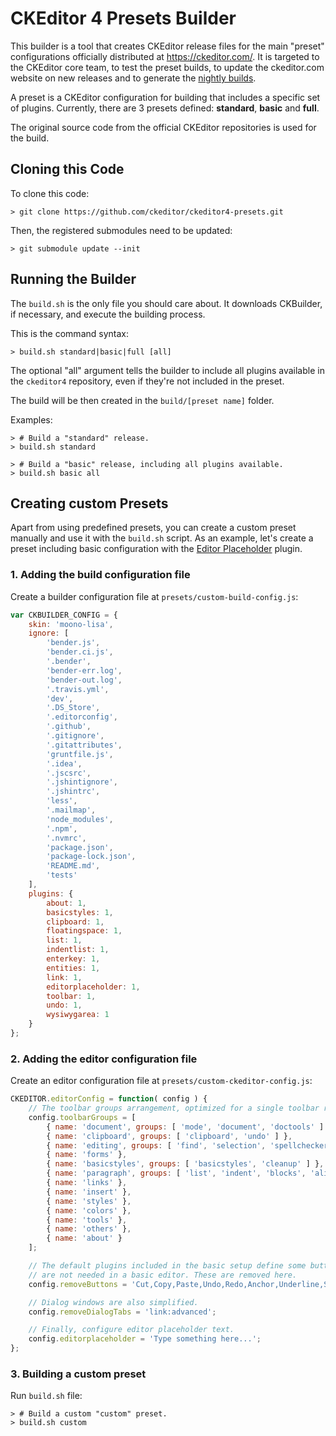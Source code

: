 CKEditor 4 Presets Builder
==========================

This builder is a tool that creates CKEditor release files for the main "preset" configurations officially distributed at <https://ckeditor.com/>. It is targeted to the CKEditor core team, to test the preset builds, to update the ckeditor.com website on new releases and to generate the [nightly builds](https://nightly.ckeditor.com/).

A preset is a CKEditor configuration for building that includes a specific set of plugins. Currently, there are 3 presets defined: **standard**, **basic** and **full**.

The original source code from the official CKEditor repositories is used for the build.

## Cloning this Code

To clone this code:

	> git clone https://github.com/ckeditor/ckeditor4-presets.git

Then, the registered submodules need to be updated:

	> git submodule update --init

## Running the Builder

The `build.sh` is the only file you should care about. It downloads CKBuilder, if necessary, and execute the building process.

This is the command syntax:

	> build.sh standard|basic|full [all]

The optional "all" argument tells the builder to include all plugins available in the `ckeditor4` repository, even if they're not included in the preset.

The build will be then created in the `build/[preset name]` folder.

Examples:

	> # Build a "standard" release.
	> build.sh standard

	> # Build a "basic" release, including all plugins available.
	> build.sh basic all

## Creating custom Presets

Apart from using predefined presets, you can create a custom preset manually and use it with the `build.sh` script. As an example, let's create a preset including basic configuration with the [Editor Placeholder](https://ckeditor.com/cke4/addon/editorplaceholder) plugin.

### 1. Adding the build configuration file

Create a builder configuration file at `presets/custom-build-config.js`:

```js
var CKBUILDER_CONFIG = {
	skin: 'moono-lisa',
	ignore: [
		'bender.js',
		'bender.ci.js',
		'.bender',
		'bender-err.log',
		'bender-out.log',
		'.travis.yml',
		'dev',
		'.DS_Store',
		'.editorconfig',
		'.github',
		'.gitignore',
		'.gitattributes',
		'gruntfile.js',
		'.idea',
		'.jscsrc',
		'.jshintignore',
		'.jshintrc',
		'less',
		'.mailmap',
		'node_modules',
		'.npm',
		'.nvmrc',
		'package.json',
		'package-lock.json',
		'README.md',
		'tests'
	],
	plugins: {
		about: 1,
		basicstyles: 1,
		clipboard: 1,
		floatingspace: 1,
		list: 1,
		indentlist: 1,
		enterkey: 1,
		entities: 1,
		link: 1,
		editorplaceholder: 1,
		toolbar: 1,
		undo: 1,
		wysiwygarea: 1
	}
};
```

### 2. Adding the editor configuration file

Create an editor configuration file at `presets/custom-ckeditor-config.js`:

```js
CKEDITOR.editorConfig = function( config ) {
	// The toolbar groups arrangement, optimized for a single toolbar row.
	config.toolbarGroups = [
		{ name: 'document', groups: [ 'mode', 'document', 'doctools' ] },
		{ name: 'clipboard', groups: [ 'clipboard', 'undo' ] },
		{ name: 'editing', groups: [ 'find', 'selection', 'spellchecker' ] },
		{ name: 'forms' },
		{ name: 'basicstyles', groups: [ 'basicstyles', 'cleanup' ] },
		{ name: 'paragraph', groups: [ 'list', 'indent', 'blocks', 'align', 'bidi' ] },
		{ name: 'links' },
		{ name: 'insert' },
		{ name: 'styles' },
		{ name: 'colors' },
		{ name: 'tools' },
		{ name: 'others' },
		{ name: 'about' }
	];

	// The default plugins included in the basic setup define some buttons that
	// are not needed in a basic editor. These are removed here.
	config.removeButtons = 'Cut,Copy,Paste,Undo,Redo,Anchor,Underline,Strike,Subscript,Superscript';

	// Dialog windows are also simplified.
	config.removeDialogTabs = 'link:advanced';

	// Finally, configure editor placeholder text.
	config.editorplaceholder = 'Type something here...';
};
```

### 3. Building a custom preset

Run `build.sh` file:

	> # Build a custom "custom" preset.
	> build.sh custom
